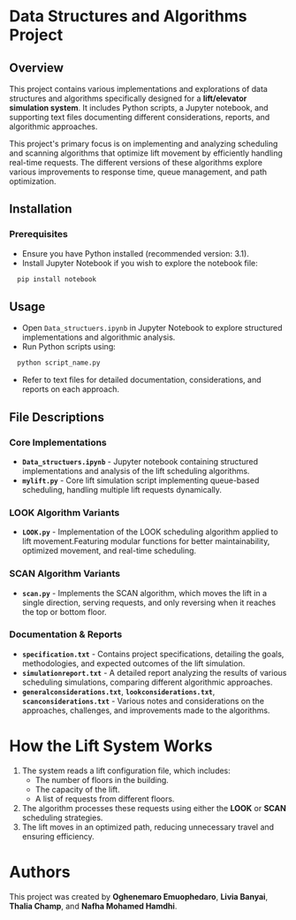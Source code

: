 # Data Structures and Algorithms Project

## Overview
This project contains various implementations and explorations of data structures and algorithms specifically designed for a **lift/elevator simulation system**. It includes Python scripts, a Jupyter notebook, and supporting text files documenting different considerations, reports, and algorithmic approaches.

This project's primary focus is on implementing and analyzing scheduling and scanning algorithms that optimize lift movement by efficiently handling real-time requests. The different versions of these algorithms explore various improvements to response time, queue management, and path optimization.

## Installation

### Prerequisites
- Ensure you have Python installed (recommended version: 3.1).
- Install Jupyter Notebook if you wish to explore the notebook file:
 ```sh
  pip install notebook
 ```

## Usage

- Open `Data_structuers.ipynb` in Jupyter Notebook to explore structured implementations and algorithmic analysis.
- Run Python scripts using:
 ```sh
  python script_name.py
 ```
- Refer to text files for detailed documentation, considerations, and reports on each approach.

## File Descriptions

### Core Implementations
- **`Data_structuers.ipynb`** - Jupyter notebook containing structured implementations and analysis of the lift scheduling algorithms.
- **`mylift.py`** - Core lift simulation script implementing queue-based scheduling, handling multiple lift requests dynamically.

### LOOK Algorithm Variants
- **`LOOK.py`** - Implementation of the LOOK scheduling algorithm applied to lift movement.Featuring modular functions for better maintainability, optimized movement, and real-time scheduling. 

### SCAN Algorithm Variants
- **`scan.py`** - Implements the SCAN algorithm, which moves the lift in a single direction, serving requests, and only reversing when it reaches the top or bottom floor.

### Documentation & Reports
- **`specification.txt`** - Contains project specifications, detailing the goals, methodologies, and expected outcomes of the lift simulation.
- **`simulationreport.txt`** - A detailed report analyzing the results of various scheduling simulations, comparing different algorithmic approaches.
- **`generalconsiderations.txt`**, **`lookconsiderations.txt`**, **`scanconsiderations.txt`** - Various notes and considerations on the approaches, challenges, and improvements made to the algorithms.

# How the Lift System Works
1. The system reads a lift configuration file, which includes:
   - The number of floors in the building.
   - The capacity of the lift.
   - A list of requests from different floors.
2. The algorithm processes these requests using either the **LOOK** or **SCAN** scheduling strategies.
3. The lift moves in an optimized path, reducing unnecessary travel and ensuring efficiency.

# Authors
This project was created by **Oghenemaro Emuophedaro**, **Livia Banyai**, **Thalia Champ**, and **Nafha Mohamed Hamdhi**.





